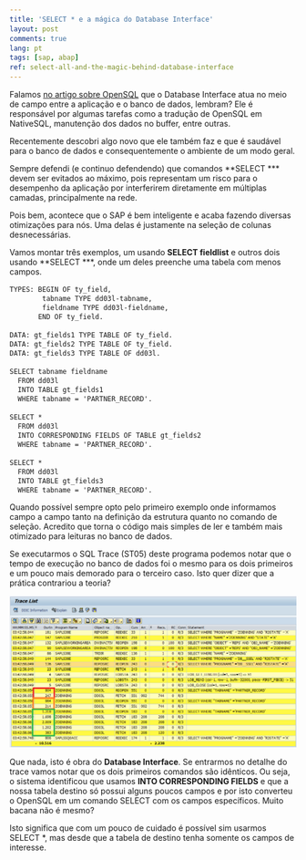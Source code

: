 ```yaml
---
title: 'SELECT * e a mágica do Database Interface'
layout: post
comments: true
lang: pt
tags: [sap, abap]
ref: select-all-and-the-magic-behind-database-interface
---
```


Falamos [no artigo sobre OpenSQL](/2015/03/open-sql-vs-native-sql/ "Open SQL vs Native SQL") que o Database Interface atua no meio de campo entre a aplicação e o banco de dados, lembram? Ele é responsável por algumas tarefas como a tradução de OpenSQL em NativeSQL, manutenção dos dados no buffer, entre outras.

Recentemente descobri algo novo que ele também faz e que é saudável para o banco de dados e consequentemente o ambiente de um modo geral.

Sempre defendi (e continuo defendendo) que comandos **SELECT *** devem ser evitados ao máximo, pois representam um risco para o desempenho da aplicação por interferirem diretamente em múltiplas camadas, principalmente na rede.

Pois bem, acontece que o SAP é bem inteligente e acaba fazendo diversas otimizações para nós. Uma delas é justamente na seleção de colunas desnecessárias.
  
Vamos montar três exemplos, um usando **SELECT fieldlist** e outros dois usando **SELECT ***, onde um deles preenche uma tabela com menos campos.

~~~
TYPES: BEGIN OF ty_field,
        tabname TYPE dd03l-tabname,
        fieldname TYPE dd03l-fieldname,
       END OF ty_field.

DATA: gt_fields1 TYPE TABLE OF ty_field.
DATA: gt_fields2 TYPE TABLE OF ty_field.
DATA: gt_fields3 TYPE TABLE OF dd03l.

SELECT tabname fieldname
  FROM dd03l
  INTO TABLE gt_fields1
  WHERE tabname = 'PARTNER_RECORD'.

SELECT *
  FROM dd03l
  INTO CORRESPONDING FIELDS OF TABLE gt_fields2
  WHERE tabname = 'PARTNER_RECORD'.

SELECT *
  FROM dd03l
  INTO TABLE gt_fields3
  WHERE tabname = 'PARTNER_RECORD'.
~~~

Quando possível sempre opto pelo primeiro exemplo onde informamos campo a campo tanto na definição da estrutura quanto no comando de seleção. Acredito que torna o código mais simples de ler e também mais otimizado para leituras no banco de dados.
  
Se executarmos o SQL Trace (ST05) deste programa podemos notar que o tempo de execução no banco de dados foi o mesmo para os dois primeiros e um pouco mais demorado para o terceiro caso. Isto quer dizer que a prática contrariou a teoria? 

![](/public/images/2015/03/st05-select-all.png)

Que nada, isto é obra do **Database Interface**. Se entrarmos no detalhe do trace vamos notar que os dois primeiros comandos são idênticos. Ou seja, o sistema identificou que usamos **INTO CORRESPONDING FIELDS** e que a nossa tabela destino só possui alguns poucos campos e por isto converteu o OpenSQL em um comando SELECT com os campos específicos. Muito bacana não é mesmo?

Isto significa que com um pouco de cuidado é possível sim usarmos SELECT *, mas desde que a tabela de destino tenha somente os campos de interesse.